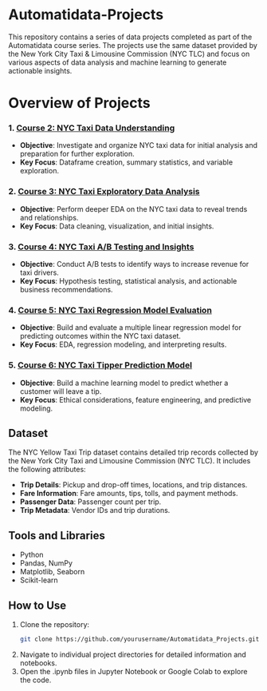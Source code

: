 # Automatidata-Projects
This repository contains a series of data projects completed as part of the Automatidata course series. The projects use the same dataset provided by the New York City Taxi &amp; Limousine Commission (NYC TLC) and focus on various aspects of data analysis and machine learning to generate actionable insights.

# Overview of Projects

### 1. [Course 2: NYC Taxi Data Understanding](./Course2_NYC_Taxi_Data_Understanding)
- **Objective**: Investigate and organize NYC taxi data for initial analysis and preparation for further exploration.
- **Key Focus**: Dataframe creation, summary statistics, and variable exploration.

### 2. [Course 3: NYC Taxi Exploratory Data Analysis](./Course3_NYC_Taxi_Exploratory_Data_Analysis)
- **Objective**: Perform deeper EDA on the NYC taxi data to reveal trends and relationships.
- **Key Focus**: Data cleaning, visualization, and initial insights.

### 3. [Course 4: NYC Taxi A/B Testing and Insights](./Course4_NYC_Taxi_AB_Testing_and_Insights)
- **Objective**: Conduct A/B tests to identify ways to increase revenue for taxi drivers.
- **Key Focus**: Hypothesis testing, statistical analysis, and actionable business recommendations.

### 4. [Course 5: NYC Taxi Regression Model Evaluation](./Course5_NYC_Taxi_Regression_Model_Evaluation)
- **Objective**: Build and evaluate a multiple linear regression model for predicting outcomes within the NYC taxi dataset.
- **Key Focus**: EDA, regression modeling, and interpreting results.

### 5. [Course 6: NYC Taxi Tipper Prediction Model](./Course6_NYC_Taxi_Tipper_Prediction_Model)
- **Objective**: Build a machine learning model to predict whether a customer will leave a tip.
- **Key Focus**: Ethical considerations, feature engineering, and predictive modeling.

## Dataset

The NYC Yellow Taxi Trip dataset contains detailed trip records collected by the New York City Taxi and Limousine Commission (NYC TLC). It includes the following attributes:

- **Trip Details**: Pickup and drop-off times, locations, and trip distances.
- **Fare Information**: Fare amounts, tips, tolls, and payment methods.
- **Passenger Data**: Passenger count per trip.
- **Trip Metadata**: Vendor IDs and trip durations.

## Tools and Libraries

- Python
- Pandas, NumPy
- Matplotlib, Seaborn
- Scikit-learn

## How to Use
1. Clone the repository:  
   ```bash
   git clone https://github.com/yourusername/Automatidata_Projects.git
2. Navigate to individual project directories for detailed information and notebooks.
3. Open the .ipynb files in Jupyter Notebook or Google Colab to explore the code.
